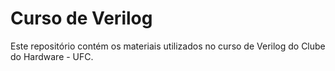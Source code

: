 # Curso de Verilog

Este repositório contém os materiais utilizados no curso de Verilog do Clube do Hardware - UFC.